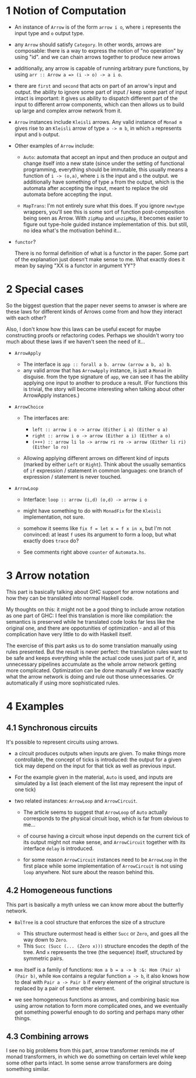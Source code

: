 # 1 Notion of Computation

- An instance of `Arrow` is of the form `arrow i o`, where `i` represents the input type
  and `o` output type.

- any `Arrow` should satisfy `Category`. In other words, arrows are composable: there is
  a way to express the notion of "no operation" by using "id". and we can chain arrows together
  to produce new arrows

- additionally, any arrow is capable of running arbitrary pure functions, by using `arr :: Arrow a => (i -> o) -> a i o`.

- there are `first` and `second` that acts on part of an arrow's input and output. the ability
  to ignore some part of input / keep some part of input intact is important:
  it gives us ability to dispatch different part of the input to different arrow components,
  which can then allows us to build up large and complex arrow network from it.

- `Arrow` instances include `Kleisli` arrows. Any valid instance of `Monad m` gives rise
  to an `Kleisli` arrow of type `a -> m b`, in which `a` represents input and `b` output.

- Other examples of `Arrow` include:

    - `Auto`: automata that accept an input and then produce an output and change itself
      into a new state (since under the setting of functional programming, everything should
      be immutable, this usually means a function of `i -> (o,a)`, where `i` is the input
      and `o` the output. we additionally have something of type `a` from the output,
      which is the automata after accepting the input, meant to replace the old automata
      before accepting the input.

    - `MapTrans`: I'm not entirely sure what this does. If you ignore `newtype` wrappers,
      you'll see this is some sort of function post-composition being seen as Arrow.
      With `zipMap` and `unzipMap`, it becomes easier to figure out type-hole
      guided instance implementation of this. but still, no idea what's the
      motivation behind it...

- `functor`?

    There is no formal definition of what is a functor in the paper.
    Some part of the explanation just doesn't make sense to me.
    What exactly does it mean by saying "XX is a functor in argument YY"?

# 2 Special cases

So the biggest question that the paper never seems to anwser is
where are these laws for different kinds of Arrows come from and how
they interact with each other?

Also, I don't know how this laws can be useful except for maybe constructing proofs or refactoring codes.
Perhaps we shouldn't worry too much about these laws if we haven't seen the need of it...

- `ArrowApply`

    - The interface is `app :: forall a b. arrow (arrow a b, a) b`.
    - any valid arrow that has `ArrowApply` instance, is just a `Monad` in disguise.
      from the type signature of `app`, we can see it has the ability applying
      one input to another to produce a result. (For functions this is trivial,
      the story will become interesting when talking about other ArrowApply
      instances.)

- `ArrowChoice`

    - The interfaces are:

        - `left :: arrow i o -> arrow (Either i a) (Either o a)`
        - `right :: arrow i o -> arrow (Either a i) (Either a o)`
        - `(+++) :: arrow li lo -> arrow ri ro -> arrow (Either li ri) (Either lo ro)`

    - Allowing applying different arrows on different kind of inputs (marked by either `Left` or `Right`).
      Think about the usually semantics of `if` expression / statement in common languages:
      one branch of expression / statement is never touched.

- `ArrowLoop`

    - Interface: `loop :: arrow (i,d) (o,d) -> arrow i o`

    - might have something to do with `MonadFix` for the `Kleisli` implementation, not sure.

    - somehow it seems like `fix f = let x = f x in x`, but I'm not convinced: at least `f` uses its
      argument to form a loop, but what exactly does `trace` do?

    - See comments right above `counter` of `Automata.hs`.

# 3 Arrow notation

This part is basically talking about GHC support for arrow notations
and how they can be translated into normal Haskell code.

My thoughts on this: it might not be a good thing to include arrow notation as
one part of GHC: I feel this translation is more like compilation: the semantics
is preserved while he translated code looks far less like the original one,
and there are oppotunities of optimization - and all of this complication
have very little to do with Haskell itself.

The exercise of this part asks us to do some translation manually using rules presented.
But the result is never perfect: the translation rules want to be safe and keeps everything
while the actual code uses just part of it, and unnecessary pipelines accumulate as the
whole arrow network getting more complicated. Optimization can be done manually if
we know exactly what the arrow network is doing and rule out those unnecessaries.
Or automatically if using more sophisticated rules.

# 4 Examples

## 4.1 Synchronous circuits

It's possible to represent circuits using arrows.

- a circuit produces outputs when inputs are given. To make things more controllable,
  the concept of ticks is introduced: the output for a given tick may depend on the input
  for that tick as well as previous input.

- For the example given in the material, `Auto` is used, and inputs are simulated by a list
  (each element of the list may represent the input of one tick)

- two related instances: `ArrowLoop` and `ArrowCircuit`.

    - The article seems to suggest that `ArrowLoop` of `Auto` actually corresponds to
      the physical circuit loop, which is far from obvious to me...

    - of course having a circuit whose input depends on the current tick of its output might
      not make sense, and `ArrowCircuit` together with its interface `delay` is introduced.

    - for some reason `ArrowCircuit` instances need to be `ArrowLoop` in the first place
      while some implementation of `ArrowCircuit` is not using `loop` anywhere.
      Not sure about the reason behind this.

## 4.2 Homogeneous functions

This part is basically a myth unless we can know more about the butterfly network.

- `BalTree` is a cool structure that enforces the size of a structure

    - This structure outermost head is either `Succ` or `Zero`, and goes all the way down to `Zero`.
    - This `Succ (Succ (... (Zero x)))` structure encodes the depth of the tree. And `x` represents
      the tree (the sequence) itself, structured by symmetric pairs.

- `Hom` itself is a family of functions: `Hom a b = a -> b :&: Hom (Pair a) (Pair b)`, while `Hom` contains
  a regular function `a -> b`, it also knows how to deal with `Pair a -> Pair b` if every element of the original structure
  is replaced by a pair of some other element.

- we see homogeneous functions as arrows, and combining basic `Hom` using arrow notation
  to form more complicated ones, and we eventually get something powerful enough to
  do sorting and perhaps many other things.

## 4.3 Combining arrows

I see no big problems from this part, arrow transformer reminds me of
monad transformers, in which we do something on certain level while
keep some other parts intact. In some sense arrow transformers are
doing something similar.

